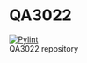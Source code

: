 # QA3022
[![Pylint](https://github.com/maxred01/QA3022/actions/workflows/pylint.yml/badge.svg?branch=main)](https://github.com/maxred01/QA3022/actions/workflows/pylint.yml)  
QA3022 repository
